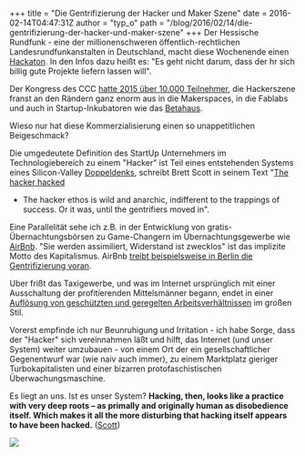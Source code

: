 +++
title = "Die Gentrifizierung der Hacker und Maker Szene"
date = 2016-02-14T04:47:31Z
author = "typ_o"
path = "/blog/2016/02/14/die-gentrifizierung-der-hacker-und-maker-szene"
+++
Der Hessische Rundfunk - eine der millionenschweren
öffentlich-rechtlichen Landesrundfunkanstalten in Deutschland, macht
diese Wochenende einen
[Hackaton](http://hessenschau.de/gesellschaft/1-hr-hackathon,hackathon-102.html).
In den Infos dazu heißt es: "Es geht nicht darum, dass der hr sich
billig gute Projekte liefern lassen will".  
  
Der Kongress des CCC [hatte 2015 über 10.000
Teilnehmer](https://de.wikipedia.org/wiki/Chaos_Communication_Congress#Kongress-Mottos_und_Veranstaltungsorte_1984_bis_heute),
die Hackerszene franst an den Rändern ganz enorm aus in die Makerspaces,
in die Fablabs und auch in Startup-Inkubatoren wie das
[Betahaus](http://www.betahaus.com/berlin/).  
  
Wieso nur hat diese Kommerzialisierung einen so unappetitlichen
Beigeschmack?  
  
Die umgedeutete Definition des StartUp Unternehmers im
Technologiebereich zu einem "Hacker" ist Teil eines entstehenden Systems
eines Silicon-Valley
[Doppeldenks](https://de.wikipedia.org/wiki/Doppeldenk), schreibt Brett
Scott in seinem Text "[The hacker
hacked](https://aeon.co/essays/how-yuppies-hacked-the-original-hacker-ethos)
- The hacker ethos is wild and anarchic, indifferent to the trappings of
success. Or it was, until the gentrifiers moved in".  
  
Eine Parallelität sehe ich z.B. in der Entwicklung von
gratis-Übernachtungsbörsen zu Game-Changern im Übernachtungsgewerbe wie
[AirBnb](http://www.zeit.de/2012/34/Airbnb-Wohnungsvermietung-Nathan-Blecharczyk/komplettansicht).
"Sie werden assimiliert, Widerstand ist zwecklos" ist das implizite
Motto des Kapitalismus. AirBnb [treibt beispielsweise in Berlin die
Gentrifizierung
voran](http://www.faz.net/aktuell/wirtschaft/immobilien/im-wrangelkiez-zeigt-sich-wie-airbnb-kreuzberg-verhoekert-13319651.html).  
  
Uber frißt das Taxigewerbe, und was im Internet ursprünglich mit einer
Ausschaltung der profitierenden Mittelsmänner begann, endet in einer
[Auflösung von geschützten und geregelten
Arbeitsverhältnissen](http://www.spiegel.de/spiegel/vorab/verkehrsminister-uber-bedroht-den-rechtsstaat-a-991453.html)
im großen Stil.  
  
Vorerst empfinde ich nur Beunruhigung und Irritation - ich habe Sorge,
dass der "Hacker" sich vereinnahmen läßt und hilft, das Internet (und
unser System) weiter umzubauen - von einem Ort der ein
gesellschaftlicher Gegenentwurf war (wie naiv auch immer), zu einem
Marktplatz gieriger Turbokapitalisten und einer bizarren
protofaschistischen Überwachungsmaschine.  
  
Es liegt an uns. Ist es unser System? **Hacking, then, looks like a
practice with very deep roots – as primally and originally human as
disobedience itself. Which makes it all the more disturbing that hacking
itself appears to have been hacked.**
([Scott](https://aeon.co/essays/how-yuppies-hacked-the-original-hacker-ethos))  
  
![](https://flipdot.org/blog/uploads/18c3-logo-tastatur-stern.jpg)
